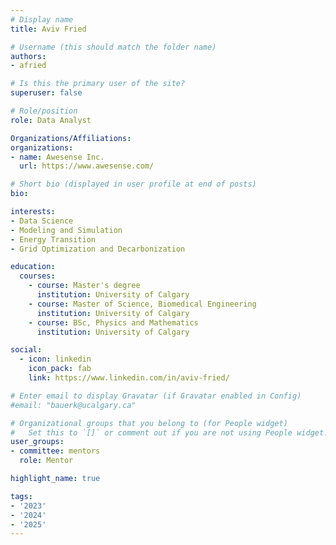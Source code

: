 ```yaml
---
# Display name
title: Aviv Fried

# Username (this should match the folder name)
authors:
- afried

# Is this the primary user of the site?
superuser: false

# Role/position
role: Data Analyst

Organizations/Affiliations:
organizations:
- name: Awesense Inc.
  url: https://www.awesense.com/

# Short bio (displayed in user profile at end of posts)
bio:

interests:
- Data Science
- Modeling and Simulation
- Energy Transition
- Grid Optimization and Decarbonization

education:
  courses:
    - course: Master's degree
      institution: University of Calgary
    - course: Master of Science, Biomedical Engineering
      institution: University of Calgary
    - course: BSc, Physics and Mathematics
      institution: University of Calgary

social:
  - icon: linkedin
    icon_pack: fab
    link: https://www.linkedin.com/in/aviv-fried/

# Enter email to display Gravatar (if Gravatar enabled in Config)
#email: "bauerk@ucalgary.ca"

# Organizational groups that you belong to (for People widget)
#   Set this to `[]` or comment out if you are not using People widget.
user_groups:
- committee: mentors
  role: Mentor

highlight_name: true

tags:
- '2023'
- '2024'
- '2025'
---
```

